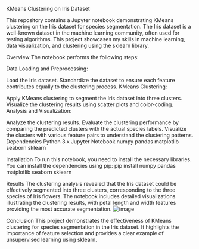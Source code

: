 KMeans Clustering on Iris Dataset

This repository contains a Jupyter notebook demonstrating KMeans clustering on the Iris dataset for species segmentation. The Iris dataset is a well-known dataset in the machine learning community, often used for testing algorithms. This project showcases my skills in machine learning, data visualization, and clustering using the sklearn library.

Overview
The notebook performs the following steps:

Data Loading and Preprocessing:

Load the Iris dataset.
Standardize the dataset to ensure each feature contributes equally to the clustering process.
KMeans Clustering:

Apply KMeans clustering to segment the Iris dataset into three clusters.
Visualize the clustering results using scatter plots and color-coding.
Analysis and Visualization:

Analyze the clustering results.
Evaluate the clustering performance by comparing the predicted clusters with the actual species labels.
Visualize the clusters with various feature pairs to understand the clustering patterns.
Dependencies
Python 3.x
Jupyter Notebook
numpy
pandas
matplotlib
seaborn
sklearn

Installation
To run this notebook, you need to install the necessary libraries. You can install the dependencies using pip:
pip install numpy pandas matplotlib seaborn sklearn

Results
The clustering analysis revealed that the Iris dataset could be effectively segmented into three clusters, corresponding to the three species of Iris flowers. The notebook includes detailed visualizations illustrating the clustering results, with petal length and width features providing the most accurate segmentation.
![image](https://github.com/user-attachments/assets/b96f8ac0-42c9-4c93-ad26-c4963c30d9bc)



Conclusion
This project demonstrates the effectiveness of KMeans clustering for species segmentation in the Iris dataset. It highlights the importance of feature selection and provides a clear example of unsupervised learning using sklearn.

